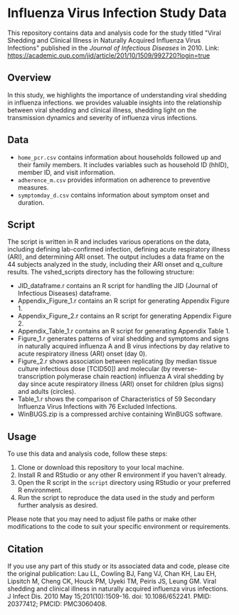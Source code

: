 # Influenza Virus Infection Study Data

This repository contains data and analysis code for the study titled "Viral Shedding and Clinical Illness in Naturally Acquired Influenza Virus Infections" published in the _Journal of Infectious Diseases_ in 2010. Link: https://academic.oup.com/jid/article/201/10/1509/992720?login=true
## Overview

In this study, we highlights the importance of understanding viral shedding in influenza infections. we provides valuable insights into the relationship between viral shedding and clinical illness, shedding light on the transmission dynamics and severity of influenza virus infections.

## Data
 
- `home_pcr.csv` contains  information about households followed up and their family members. It includes variables such as household ID (hhID), member ID, and visit information.
- `adherence_m.csv` provides information on adherence to preventive measures.
- `symptomday_d.csv` contains information about symptom onset and duration.

  
## Script

The script is written in R and includes various operations on the data, including defining lab-confirmed infection, defining acute respiratory illness (ARI), and determining ARI onset. The output includes a data frame on the 44 subjects analyzed in the study, including their ARI onset and q_culture results. The vshed_scripts directory has the following structure:

- JID_dataframe.r contains an R script for handling the JID (Journal of Infectious Diseases) dataframe.
- Appendix_Figure_1.r contains an R script for generating Appendix Figure 1.
- Appendix_Figure_2.r contains an R script for generating Appendix Figure 2.
- Appendix_Table_1.r contains an R script for generating Appendix Table 1.
- Figure_1.r generates patterns of viral shedding and symptoms and signs in naturally acquired influenza A and B virus infections by day relative to acute respiratory illness (ARI) onset (day 0).
- Figure_2.r shows association between replicating (by median tissue culture infectious dose [TCID50]) and molecular (by reverse-transcription polymerase chain reaction) influenza A viral shedding by day since acute respiratory illness (ARI) onset for children (plus signs) and adults (circles).
- Table_1.r shows the comparison of Characteristics of 59 Secondary Influenza Virus Infections with 76 Excluded Infections.
- WinBUGS.zip is a compressed archive containing WinBUGS software.

## Usage

To use this data and analysis code, follow these steps:

1. Clone or download this repository to your local machine.
2. Install R and RStudio or any other R environment if you haven't already.
3. Open the R script in the `script` directory using RStudio or your preferred R environment.
4. Run the script to reproduce the data used in the study and perform further analysis as desired.

Please note that you may need to adjust file paths or make other modifications to the code to suit your specific environment or requirements.

## Citation

If you use any part of this study or its associated data and code, please cite the original publication: Lau LL, Cowling BJ, Fang VJ, Chan KH, Lau EH, Lipsitch M, Cheng CK, Houck PM, Uyeki TM, Peiris JS, Leung GM. Viral shedding and clinical illness in naturally acquired influenza virus infections. J Infect Dis. 2010 May 15;201(10):1509-16. doi: 10.1086/652241. PMID: 20377412; PMCID: PMC3060408.
